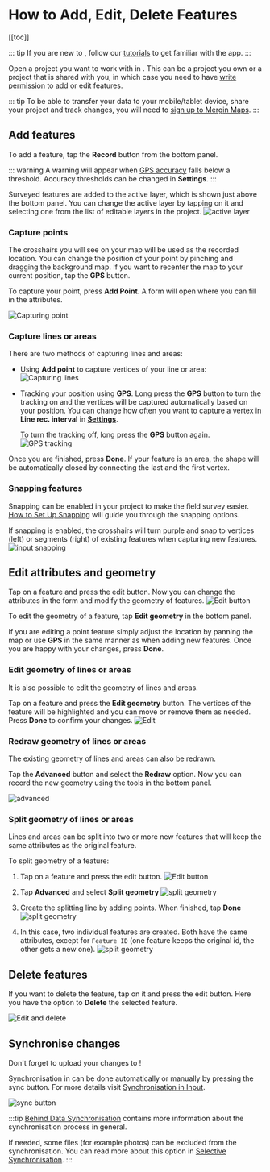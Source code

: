 # How to Add, Edit, Delete Features

[[toc]]

::: tip
If you are new to <MobileAppName />, follow our [tutorials](../tutorials/capturing-first-data/) to get familiar with the app.
:::

Open a project you want to work with in <MobileAppName />. This can be a project you own or a project that is shared with you, in which case you need to have [write permission](../manage/permissions/#workspace-and-project-permissions) to add or edit features.

::: tip
To be able to transfer your data to your mobile/tablet device, share your project and track changes, you will need to [sign up to Mergin Maps](../setup/sign-up-to-mergin-maps/).
:::

## Add features
To add a feature, tap the **Record** button from the bottom panel. 

::: warning
A warning will appear when [GPS accuracy](./gps_accuracy/) falls below a threshold. Accuracy thresholds can be changed in **Settings**.
:::

Surveyed features are added to the active layer, which is shown just above the bottom panel. You can change the active layer by tapping on it and selecting one from the list of editable layers in the project.
![active layer](./input-active-layer.png)

### Capture points
The crosshairs you will see on your map will be used as the recorded location. You can change the position of your point by pinching and dragging the background map. If you want to recenter the map to your current position, tap the **GPS** button. 

To capture your point, press **Add Point**. A form will open where you can fill in the attributes.

![Capturing point](../tutorials/capturing-first-data/merginmaps-mobile-default-point-position.jpg)

### Capture lines or areas
There are two methods of capturing lines and areas:
  - Using **Add point** to capture vertices of your line or area:
    ![Capturing lines](./input-capture-line.png)
  
  - Tracking your position using **GPS**. Long press the **GPS** button to turn the tracking on and the vertices will be captured automatically based on your position. You can change how often you want to capture a vertex in **Line rec. interval** in [**Settings**](./input_ui/#recording-settings). 
    
    To turn the tracking off, long press the **GPS** button again.
    ![GPS tracking](./input-gps-tracking.png)

Once you are finished, press **Done**. If your feature is an area, the shape will be automatically closed by connecting the last and the first vertex. 

### Snapping features
<Badge text="since Input 1.6.0" type="tip"/>

Snapping can be enabled in your <MainPlatformName /> project to make the field survey easier. [How to Set Up Snapping](../gis/snapping/) will guide you through the snapping options.

If snapping is enabled, the crosshairs will turn purple and snap to vertices (left) or segments (right) of existing features when capturing new features.
![input snapping](../gis/snapping/input_basic_snapping.png)

## Edit attributes and geometry
Tap on a feature and press the edit button. Now you can change the attributes in the form and modify the geometry of features.
![Edit button](./input-edit.png)

To edit the geometry of a feature, tap **Edit geometry** in the bottom panel. 

If you are editing a point feature simply adjust the location by panning the map or use **GPS** in the same manner as when adding new features. Once you are happy with your changes, press **Done**.

### Edit geometry of lines or areas
<Badge text="since Input 1.8.0" type="tip"/> 
It is also possible to edit the geometry of lines and areas. 

Tap on a feature and press the **Edit geometry** button. The vertices of the feature will be highlighted and you can move or remove them as needed. Press **Done** to confirm your changes.
![Edit](./input-edit-polygon.png)

### Redraw geometry of lines or areas
<Badge text="since Input 1.8.0" type="tip"/>
The existing geometry of lines and areas can also be redrawn.

Tap the **Advanced** button and select the **Redraw** option. Now you can record the new geometry using the tools in the bottom panel.

![advanced](./input-redraw-geometry.png)

### Split geometry of lines or areas
<Badge text="since Input 1.6.0" type="tip"/>
Lines and areas can be split into two or more new features that will keep the same attributes as the original feature.

To split geometry of a feature:
1. Tap on a feature and press the edit button.
![Edit button](./input-edit-feature.png)

2. Tap **Advanced** and select **Split geometry**
![split geometry](./input-split-geometry.png)

3. Create the splitting line by adding points. When finished, tap **Done**
![split geometry](./input-split-geom-point.png)

4. In this case, two individual features are created. Both have the same attributes, except for `Feature ID` (one feature keeps the original id, the other gets a new one).
![split geometry](./input-split-geom-done.png)

## Delete features
If you want to delete the feature, tap on it and press the edit button. Here you have the option to **Delete** the selected feature.

![Edit and delete](./input-delete.png)

## Synchronise changes
Don't forget to upload your changes to <MainPlatformNameLink />!

Synchronisation in <MobileAppName /> can be done automatically or manually by pressing the sync button. For more details visit [Synchronisation in Input](./autosync/).

![sync button](./input-autosync.png)

:::tip
[Behind Data Synchronisation](../manage/synchronisation/) contains more information about the synchronisation process in general.

If needed, some files (for example photos) can be excluded from the synchronisation. You can read more about this option in [Selective Synchronisation](../manage/selective_sync/).
:::
